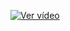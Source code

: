[![Ver vídeo](https://img.youtube.com/vi/HW2Vtvakxfo/maxresdefault.jpg)](https://youtu.be/HW2Vtvakxfo)

